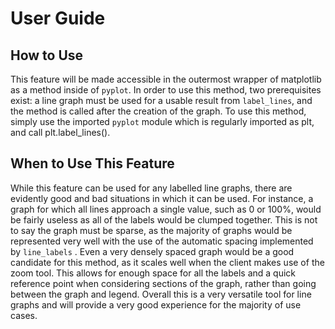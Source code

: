 # User Guide

## How to Use
This feature will be made accessible in the outermost wrapper of matplotlib as a method inside of `pyplot`. In order to use this method, two prerequisites exist: a line graph must be used for a usable result from `label_lines`, and the method is called after the creation of the graph. To use this method, simply use the imported `pyplot` module which is regularly imported as plt, and call plt.label_lines().  

## When to Use This Feature
While this feature can be used for any labelled line graphs, there are evidently good and bad situations in which it can be used. For instance, a graph for which all lines approach a single value, such as 0 or 100%, would be fairly useless as all of the labels would be clumped together. This is not to say the graph must be sparse, as the majority of graphs would be represented very well with the use of the automatic spacing implemented by `line_labels` . Even a very densely spaced graph would be a good candidate for this method, as it scales well when the client makes use of the zoom tool. This allows for enough space for all the labels and a quick reference point when considering sections of the graph, rather than going between the graph and legend. Overall this is a very versatile tool for line graphs and will provide a very good experience for the majority of use cases.
